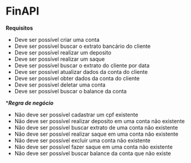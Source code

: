 # FinAPI

******Requisitos******
* Deve ser possível criar uma conta
* Deve ser possível buscar o extrato bancário do cliente
* Deve ser possível realizar um deposito
* Deve ser possível realizar um saque
* Deve ser possível buscar o extrato do cliente por data
* Deve ser possível atualizar dados da conta do cliente
* Deve ser possível obter dados da conta do cliente
* Deve ser possivel deletar uma conta
* Deve ser possível buscar o balance da conta

******Regra de negócio*****
* Não deve ser possível cadastrar um cpf existente
* Não deve ser possível realizar deposito em uma conta não existente
* Não deve ser possível buscar extrato de uma conta não existente
* Não deve ser possível realizar saque em uma conta não existente
* Não deve ser possível excluir uma conta não existente
* Não deve ser possível fazer saque em uma conta não existente
* Não deve ser possível buscar balance da conta que não existe
